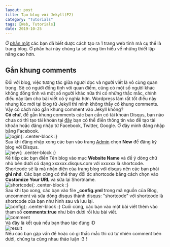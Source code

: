 ```yaml
---
layout: post
title: Tạo blog với Jekyll(P2)
category: "Tutorials"
tags: [Web, Tutorials]
date: 2019-10-25
---
```


Ở [phần một](https://anpt1992.github.io/2019-10-24-tao-blog-voi-jekyll-p1/) các bạn đã biết được cách tạo ra 1 trang web tĩnh mà cụ thể là trang blog. Ở phần hai này chúng ta sẽ cùng tìm hiểu về những thiết lập nâng cao hơn.

## Gắn khung comments

Đối với blog, việc tương tác giữa người đọc và người viết là vô cùng quan trọng. Sẽ có người đồng tình với quan điểm, cũng có một số người khác không đồng tình và một số người khác nữa thì có những thắc mắc, chính điều này làm cho bài viết có ý nghĩa hơn. Wordpress làm rất tốt điều này nhưng lúc mới tại blog từ Jekyll thì mình không thấy có khung comments. Vậy có cách nào gắn khung comment vào Jekyll không?  
**Có chứ**, để gắn khung comments các bạn cần có tài khoản Disqus, bạn nào chưa có thì tạo tài khoản tại [đây](https://disqus.com/profile/login/) bạn có thể điền thông tin vào để tạo tài khoản hoặc đăng nhập từ Facebook, Twitter, Google. Ở đây mình đăng nhập bằng Facebook.  
![login](https://v1eurq.by.files.1drv.com/y4mJNC3A0xBDB5-brQzv7wdZ53kHFLTlTVzl-D1EAQLyRZtv-jnUNH8RxTWP7br0ML7NC9Z0v7xu30_FWJNSbzArZ0CG5UTfSOAtn8MNGU8dd6kUOnkAJYrYNBsCxp_BNLQF4lUjztvBBthmk0uoct24igEDU-m8C1DMtxC6ahmWbwPET3SVA1a5Qp6YeGvs0QovnW0rg3d4OYt190ERTotvw?width=399&height=535&cropmode=none){: .center-block :}  
Sau khi đăng nhập xong các bạn vào trang [Admin](https://disqus.com/admin/) chọn **New** để đăng ký blog với Disqus.  
![new](https://xfeurq.by.files.1drv.com/y4mXqFInaheV1COVei_-vyib-w7lKhsTowHSlTVs8ll_iNxROFVJda5D_6jhADNuNoMDkVjM04FfEIU9pUGcR_3TjZRt9Bax8DaRhQ0bcRyh2_qZjrr_aPZwDXT92MBPJMRBGk9U-seRZzrc_spLwsHH-rcoOEIE4jC1nSWRnI-hTlpQJFFYDU2swKyphhePiuT7C9Q6wQ4CZDf5zaChY8B5g?width=733&height=155&cropmode=none){: .center-block :}  
Kế tiếp các bạn điền Tên blog vào mục **Website Name** và để ý dòng chữ nhỏ bên dưới có dạng xxxxxx.disqus.com với xxxxxx là shortcode. Shortcode sẽ là mã nhận diện của trang blog với disqus nên các bạn phải **ghi nhớ**. Các bạn cũng có thể thay đổi dc shortcode bằng cách chọn vào **Customize Your URL** và sửa lại Shortname.  
![shortcode](https://vleurq.by.files.1drv.com/y4mbt70c9TuCdUJt2i7Uip8En2kp2ReOCfkExa28EEB40Tj-tXFtfpHaBJxiCglVCkUdfUam9xXAQmWH886DmCTumNdL5Z-ZLwc2OcYZV0g4c5jlI7JqQsuUuCBKxJSqoJd0RzcEnJIUWiaNwMeve3L4xT8iHtspGaZVJGCBCOsDBm7E-ReIJuOa687nQMi16MCE82f--oKNrMigDPvJqnzKg?width=665&height=609&cropmode=none){: .center-block :}  
Sau khi tạo xong, các bạn vào file **\_config.yml** trong mã nguồn của Blog, uncomment và sửa dòng disqus thành disqus: "shortcode" với shortcode là shortcode của bạn như hình sau và lưu lại.  
![config](https://xveurq.by.files.1drv.com/y4mcg4PR6EcVt1URUh3KBmYGfV-QMd7RB4N9ZUaCj5nV0EfpvcLW4hkwCijxkSTAVp8GkIX3RPZibB0VMGBsDUbovZqiahvCRoSGEC0CvN1z_TRavHnDLPz3i4QvD8gWo04wmK2PDTMZ7wz8R80VIXLC4-hdSZKYVa0GePEVm8Whrm_rID9Nu-hj80c_w723bLCjtU2fUh4QI8am0QGKncJsQ?width=743&height=213&cropmode=none){: .center-block :}
Cuối cùng, các bạn vào một bài viết thêm vào tham số **comments:true** như bên dưới rồi lưu bài viết.  
![comment](https://w1eurq.by.files.1drv.com/y4mzKnyAdZ_YqhfZfOZXF4AjSwyJnP4hwg2Z-rW26DfxTU7iwEgMkgIbkSEZrxjCnAvb89tu3SkAoMEE0Ohn89Y8SH0ZCrVL7HcZc6dpedtktWxp2Yob4EtQpFErim-oJJN0AP-o5NfCkgsXDJt45VwZGSGcfTzx-_lK3LpYG9HXB5OLUlm42cFRMwmMKiZ25InG8OanyGfe2BVq4hKEPubDw?width=310&height=157&cropmode=none)  
Và đây là kết quả nếu bạn thao tác đúng :D  
![result](https://wleurq.by.files.1drv.com/y4moGnb1vIM35GGiUlseuNrD1XfiXM2Ek_0vEd2pOgvdGb8LHWv4ApJXRYxK6XRNpR9kGjNpgHDkbmaZw1TPSaQ0oC2fDWQjzyplMxFpJqlEoHEcEuSIUyHWMPwaseSKO-3ZmwGLtQQFwFsaJPse3pZqQQFPDy3w5eHU7j1g4uPyj81vtzgSWNwn5g10sOCLXuSzwq0jL0OhYA_hvnkUTfD9w?width=1331&height=619&cropmode=none)  
Nếu các bạn gặp vấn đề hoặc có gì thắc mắc thì cứ tự nhiên comment bên dưới, chúng ta cùng nhau thảo luận :3 !
